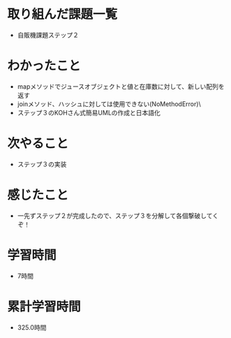 # 取り組んだ課題一覧
- 自販機課題ステップ２

# わかったこと
- mapメソッドでジュースオブジェクトと値と在庫数に対して、新しい配列を返す
- joinメソッド、ハッシュに対しては使用できない(NoMethodError)\
- ステップ３のKOHさん式簡易UMLの作成と日本語化

# 次やること
- ステップ３の実装

# 感じたこと
- 一先ずステップ２が完成したので、ステップ３を分解して各個撃破してくぞ！

# 学習時間
- 7時間

# 累計学習時間
- 325.0時間
